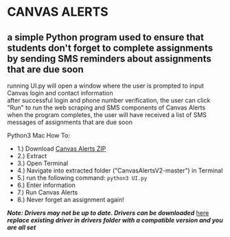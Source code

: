 # CANVAS ALERTS 
## a simple Python program used to ensure that students don't forget to complete assignments by sending SMS reminders about assignments that are due soon

running UI.py will open a window where the user is prompted to input Canvas login and contact information<br/>
after successful login and phone number verification, the user can click "Run" to run the web scraping and SMS components of Canvas Alerts<br/>
when the program completes, the user will have received a list of SMS messages of assignments that are due soon<br/>

Python3 Mac How To: 
 - 1.) Download [Canvas Alerts ZIP](https://github.com/mb822/CanvasAlertsV2/archive/refs/heads/master.zip) 
 - 2.) Extract
 - 3.) Open Terminal
 - 4.) Navigate into extracted folder ("CanvasAlertsV2-master") in Terminal
 - 5.) run the following command: ```python3 UI.py```
 - 6.) Enter information
 - 7.) Run Canvas Alerts
 - 8.) Never forget an assignment again!
  
***Note: Drivers may not be up to date. Drivers can be downloaded*** [here](https://chromedriver.chromium.org/downloads)<br/>
***replace existing driver in drivers folder with a compatible version and you are all set***
